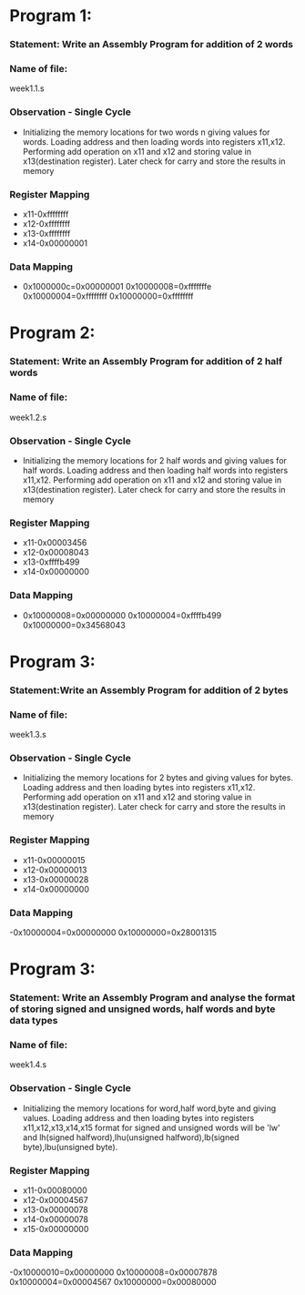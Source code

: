 # Program 1: 
### Statement: Write an Assembly Program for addition of 2 words

### Name of file: 
week1.1.s

### Observation - Single Cycle
- Initializing the memory locations for two words n giving values for words.
  Loading address and then loading words into registers x11,x12.
  Performing add operation on x11 and x12 and storing value in x13(destination register).
  Later check for carry and store the results in memory
   
### Register Mapping
- x11-0xffffffff
- x12-0xffffffff
- x13-0xffffffff
- x14-0x00000001


### Data Mapping
- 0x1000000c=0x00000001
  0x10000008=0xfffffffe
  0x10000004=0xffffffff
  0x10000000=0xffffffff


# Program 2: 
### Statement: Write an Assembly Program for addition of 2 half words

### Name of file: 
week1.2.s

### Observation - Single Cycle
- Initializing the memory locations for 2 half words and giving values for half words.
  Loading address and then loading half words into registers x11,x12.
  Performing add operation on x11 and x12 and storing value in x13(destination register).
  Later check for carry and store the results in memory
   
### Register Mapping
- x11-0x00003456
- x12-0x00008043
- x13-0xffffb499
- x14-0x00000000


### Data Mapping
-   0x10000008=0x00000000
0x10000004=0xffffb499
0x10000000=0x34568043

# Program 3: 
### Statement:Write an Assembly Program for addition of 2 bytes

### Name of file: 
week1.3.s

### Observation - Single Cycle
- Initializing the memory locations for 2 bytes and giving values for bytes.
  Loading address and then loading bytes into registers x11,x12.
  Performing add operation on x11 and x12 and storing value in x13(destination register).
  Later check for carry and store the results in memory
   
### Register Mapping
- x11-0x00000015
- x12-0x00000013
- x13-0x00000028
- x14-0x00000000


### Data Mapping
-0x10000004=0x00000000
0x10000000=0x28001315

# Program 3: 
### Statement: Write an Assembly Program and analyse the format of storing signed and unsigned words, half words and byte data types

### Name of file: 
week1.4.s

### Observation - Single Cycle
- Initializing the memory locations for word,half word,byte and giving values.
  Loading address and then loading bytes into registers x11,x12,x13,x14,x15
  format for signed and unsigned words will be 'lw' and lh(signed halfword),lhu(unsigned halfword),lb(signed byte),lbu(unsigned byte).
 
### Register Mapping
- x11-0x00080000
- x12-0x00004567
- x13-0x00000078
- x14-0x00000078
- x15-0x00000000


### Data Mapping
-0x10000010=0x00000000
0x10000008=0x00007878
0x10000004=0x00004567
0x10000000=0x00080000


